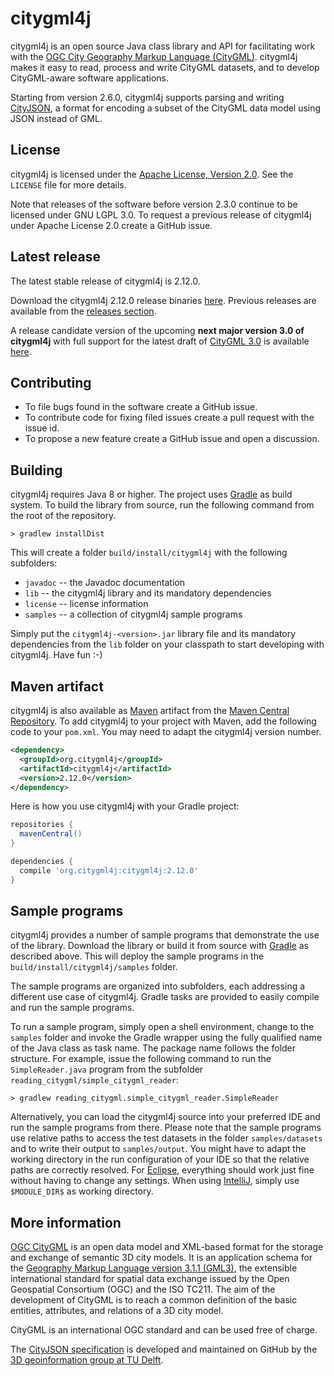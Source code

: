 citygml4j
=========

citygml4j is an open source Java class library and API for facilitating work with the
[OGC City Geography Markup Language (CityGML)](http://www.opengeospatial.org/standards/citygml). citygml4j makes it
easy to read, process and write CityGML datasets, and to develop CityGML-aware software applications.

Starting from version 2.6.0, citygml4j supports parsing and writing [CityJSON](http://www.cityjson.org/), a format for
encoding a subset of the CityGML data model using JSON instead of GML.

License
-------
citygml4j is licensed under the [Apache License, Version 2.0](http://www.apache.org/licenses/LICENSE-2.0).
See the `LICENSE` file for more details.

Note that releases of the software before version 2.3.0 continue to be licensed under GNU LGPL 3.0. To request a
previous release of citygml4j under Apache License 2.0 create a GitHub issue.

Latest release
--------------
The latest stable release of citygml4j is 2.12.0.

Download the citygml4j 2.12.0 release binaries [here](https://github.com/citygml4j/citygml4j/releases/download/v2.12.0/citygml4j-2.12.0.zip).
Previous releases are available from the [releases section](https://github.com/citygml4j/citygml4j/releases).

A release candidate version of the upcoming **next major version 3.0 of citygml4j** with full support for the latest
draft of [CityGML 3.0](https://github.com/opengeospatial/CityGML-3.0CM) is available
[here](https://github.com/citygml4j/citygml4j/releases/tag/v3.0.0-rc.3).

Contributing
------------
* To file bugs found in the software create a GitHub issue.
* To contribute code for fixing filed issues create a pull request with the issue id.
* To propose a new feature create a GitHub issue and open a discussion.

Building
--------
citygml4j requires Java 8 or higher. The project uses [Gradle](https://gradle.org/) as build system. To build the
library from source, run the following command from the root of the repository.

    > gradlew installDist

This will create a folder `build/install/citygml4j` with the following subfolders:
* `javadoc` -- the Javadoc documentation
* `lib` -- the citygml4j library and its mandatory dependencies
* `license` -- license information
* `samples` -- a collection of citygml4j sample programs

Simply put the `citygml4j-<version>.jar` library file and its mandatory dependencies from the `lib` folder on your
classpath to start developing with citygml4j. Have fun :-)

Maven artifact
--------------
citygml4j is also available as [Maven](http://maven.apache.org/) artifact from the
[Maven Central Repository](http://search.maven.org/#search%7Cga%7C1%7Ca%3A%22citygml4j%22). To add citygml4j  to your
project with Maven, add the following code to your `pom.xml`. You may need to adapt the citygml4j version number.

```xml
<dependency>
  <groupId>org.citygml4j</groupId>
  <artifactId>citygml4j</artifactId>
  <version>2.12.0</version>
</dependency>
```

Here is how you use citygml4j with your Gradle project:

```gradle
repositories {
  mavenCentral()
}

dependencies {
  compile 'org.citygml4j:citygml4j:2.12.0'
}
```

Sample programs
---------------
citygml4j provides a number of sample programs that demonstrate the use of the library. Download the library or build
it from source with [Gradle](https://gradle.org/) as described above. This will deploy the sample programs in the
`build/install/citygml4j/samples` folder.

The sample programs are organized into subfolders, each addressing a different use case of citygml4j. Gradle tasks are
provided to easily compile and run the sample programs.

To run a sample program, simply open a shell environment, change to the `samples` folder and invoke the Gradle wrapper
using the fully qualified name of the Java class as task name. The package name follows the folder structure. For
example, issue the following command to run the `SimpleReader.java` program from the subfolder
`reading_citygml/simple_citygml_reader`:

    > gradlew reading_citygml.simple_citygml_reader.SimpleReader

Alternatively, you can load the citygml4j source into your preferred IDE and run the sample programs from there. Please
note that the sample programs use relative paths to access the test datasets in the folder `samples/datasets` and to
write their output to `samples/output`. You might have to adapt the working directory in the run configuration of your
IDE so that the relative paths are correctly resolved. For [Eclipse](https://www.eclipse.org/), everything should work
just fine without having to change any settings. When using [IntelliJ](https://www.jetbrains.com/idea/), simply use
`$MODULE_DIR$` as working directory.

More information
----------------
[OGC CityGML](http://www.opengeospatial.org/standards/citygml) is an open data model and XML-based format for the
storage and exchange of semantic 3D city models. It is an application schema for the
[Geography Markup Language version 3.1.1 (GML3)](http://www.opengeospatial.org/standards/gml), the extensible
international standard for spatial data exchange issued by the Open Geospatial Consortium (OGC) and the ISO TC211.
The aim of the development of CityGML is to reach a common definition of the basic entities, attributes, and relations
of a 3D city model.

CityGML is an international OGC standard and can be used free of charge.

The [CityJSON specification](https://github.com/tudelft3d/cityjson) is developed and maintained on GitHub by the
[3D geoinformation group at TU Delft](https://3d.bk.tudelft.nl/).